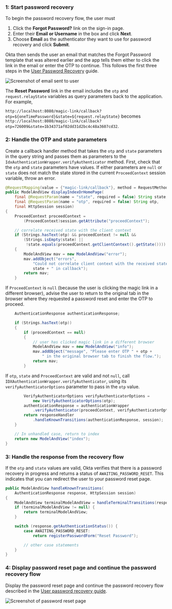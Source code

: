 ### 1: Start password recovery

To begin the password recovery flow, the user must

1. Click the **Forgot Password?** link on the sign-in page.
2. Enter their **Email or Username** in the box and click **Next**.
3. Choose **Email** as the authenticator they want to use for password recovery and click **Submit**.

Okta then sends the user an email that matches the Forgot Password template that was altered earlier and the app tells them either to click the link in the email or enter the OTP to continue. This follows the first three steps in the [User Password Recovery](https://developer.okta.com/docs/guides/oie-embedded-sdk-use-case-pwd-recovery-mfa/java/main/#summary-of-steps) guide.

<div class="common-image-format">

![Screenshot of email sent to user](/img/advanced-use-cases/custom-pwd-recovery-custom-email.png "Password Recovery Email")

</div>

The **Reset Password** link in the email includes the `otp` and `request.relayState` variables as query parameters back to the application. For example,

`http://localhost:8080/magic-link/callback?otp=${oneTimePassword}&state=${request.relayState}` becomes `http://localhost:8080/magic-link/callback?otp=726009&state=1b34371af02dd31d2bc4c48a3607cd32`.

### 2: Handle the OTP and state parameters

Create a callback handler method that takes the `otp` and `state` parameters in the query string and passes them as parameters to the `IdxAuthenticationWrapper.verifyAuthenticator` method. First, check that the `otp` and `state` parameters have values. If either parameters are `null` or `state` does not match the state stored in the current `ProceedContext` session variable, throw an error.

```java
@RequestMapping(value = {"magic-link/callback"}, method = RequestMethod.GET)
public ModelAndView displayIndexOrHomePage(
    final @RequestParam(name = "state", required = false) String state,
    final @RequestParam(name = "otp", required = false) String otp,
    final HttpSession session) 
{
    ProceedContext proceedContext = 
        (ProceedContext)session.getAttribute("proceedContext");

    // correlate received state with the client context
    if (Strings.hasText(otp) && proceedContext != null &&
        (Strings.isEmpty(state) || 
         !state.equals(proceedContext.getClientContext().getState())))
    {
        ModelAndView mav = new ModelAndView("error");
        mav.addObject("errors", 
            "Could not correlate client context with the received state value " +
            state + " in callback");
        return mav;
    }
```

If `ProceedContext` is `null` (because the user is clicking the magic link in a different browser), advise the user to return to the original tab in the browser where they requested a password reset and enter the OTP to proceed.

```java
    AuthenticationResponse authenticationResponse;

    if (Strings.hasText(otp))
    {
        if (proceedContext == null)
        {
            // user has clicked magic link in a different browser
            ModelAndView mav = new ModelAndView("info");
            mav.addObject("message", "Please enter OTP " + otp +
                " in the original browser tab to finish the flow.");
            return mav;
        }
```

If `otp`, `state` and `ProceedContext` are valid and not `null`, call `IDXAuthenticationWrapper.verifyAuthenticator`, using its `verifyAuthenticatorOptions` parameter to pass in the `otp` value.

```java
        VerifyAuthenticatorOptions verifyAuthenticatorOptions = 
            new VerifyAuthenticatorOptions(otp);
        authenticationResponse = authenticationWrapper
            .verifyAuthenticator(proceedContext, verifyAuthenticatorOptions);
        return responseHandler
            .handleKnownTransitions(authenticationResponse, session);
    }

    // In unhandled case, return to index
    return new ModelAndView("index");
}
```

### 3: Handle the response from the recovery flow

If the `otp` and `state` values are valid, Okta verifies that there is a password recovery in progress and returns a status of `AWAITING_PASSWORD_RESET`. This indicates that you can redirect the user to your password reset page.

```java
public ModelAndView handleKnownTransitions(
    AuthenticationResponse response, HttpSession session)
{
    ModelAndView terminalModelAndView = handleTerminalTransitions(response, session);
    if (terminalModelAndView != null) {
        return terminalModelAndView;
    }

    switch (response.getAuthenticationStatus()) {
        case AWAITING_PASSWORD_RESET:
            return registerPasswordForm("Reset Password");

        // other case statements
    }
}

```

### 4: Display password reset page and continue the password recovery flow

Display the password reset page and continue the password recovery flow described in the [User password recovery guide](/docs/guides/oie-embedded-sdk-use-case-pwd-recovery-mfa/java/main/).

<div class="common-image-format">

![Screenshot of password reset page](/img/advanced-use-cases/java-custom-pwd-recovery-custom-sdk-reset-pwd-page.png "Password Reset Page")

</div>
